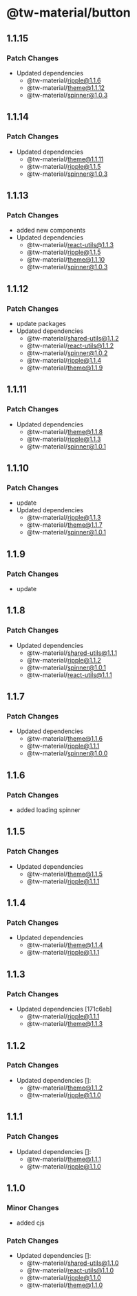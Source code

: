 # @tw-material/button

## 1.1.15

### Patch Changes

- Updated dependencies
  - @tw-material/ripple@1.1.6
  - @tw-material/theme@1.1.12
  - @tw-material/spinner@1.0.3

## 1.1.14

### Patch Changes

- Updated dependencies
  - @tw-material/theme@1.1.11
  - @tw-material/ripple@1.1.5
  - @tw-material/spinner@1.0.3

## 1.1.13

### Patch Changes

- added new components
- Updated dependencies
  - @tw-material/react-utils@1.1.3
  - @tw-material/ripple@1.1.5
  - @tw-material/theme@1.1.10
  - @tw-material/spinner@1.0.3

## 1.1.12

### Patch Changes

- update packages
- Updated dependencies
  - @tw-material/shared-utils@1.1.2
  - @tw-material/react-utils@1.1.2
  - @tw-material/spinner@1.0.2
  - @tw-material/ripple@1.1.4
  - @tw-material/theme@1.1.9

## 1.1.11

### Patch Changes

- Updated dependencies
  - @tw-material/theme@1.1.8
  - @tw-material/ripple@1.1.3
  - @tw-material/spinner@1.0.1

## 1.1.10

### Patch Changes

- update
- Updated dependencies
  - @tw-material/ripple@1.1.3
  - @tw-material/theme@1.1.7
  - @tw-material/spinner@1.0.1

## 1.1.9

### Patch Changes

- update

## 1.1.8

### Patch Changes

- Updated dependencies
  - @tw-material/shared-utils@1.1.1
  - @tw-material/ripple@1.1.2
  - @tw-material/spinner@1.0.1
  - @tw-material/react-utils@1.1.1

## 1.1.7

### Patch Changes

- Updated dependencies
  - @tw-material/theme@1.1.6
  - @tw-material/ripple@1.1.1
  - @tw-material/spinner@1.0.0

## 1.1.6

### Patch Changes

- added loading spinner

## 1.1.5

### Patch Changes

- Updated dependencies
  - @tw-material/theme@1.1.5
  - @tw-material/ripple@1.1.1

## 1.1.4

### Patch Changes

- Updated dependencies
  - @tw-material/theme@1.1.4
  - @tw-material/ripple@1.1.1

## 1.1.3

### Patch Changes

- Updated dependencies [171c6ab]
  - @tw-material/ripple@1.1.1
  - @tw-material/theme@1.1.3

## 1.1.2

### Patch Changes

- Updated dependencies []:
  - @tw-material/theme@1.1.2
  - @tw-material/ripple@1.1.0

## 1.1.1

### Patch Changes

- Updated dependencies []:
  - @tw-material/theme@1.1.1
  - @tw-material/ripple@1.1.0

## 1.1.0

### Minor Changes

- added cjs

### Patch Changes

- Updated dependencies []:
  - @tw-material/shared-utils@1.1.0
  - @tw-material/react-utils@1.1.0
  - @tw-material/ripple@1.1.0
  - @tw-material/theme@1.1.0
